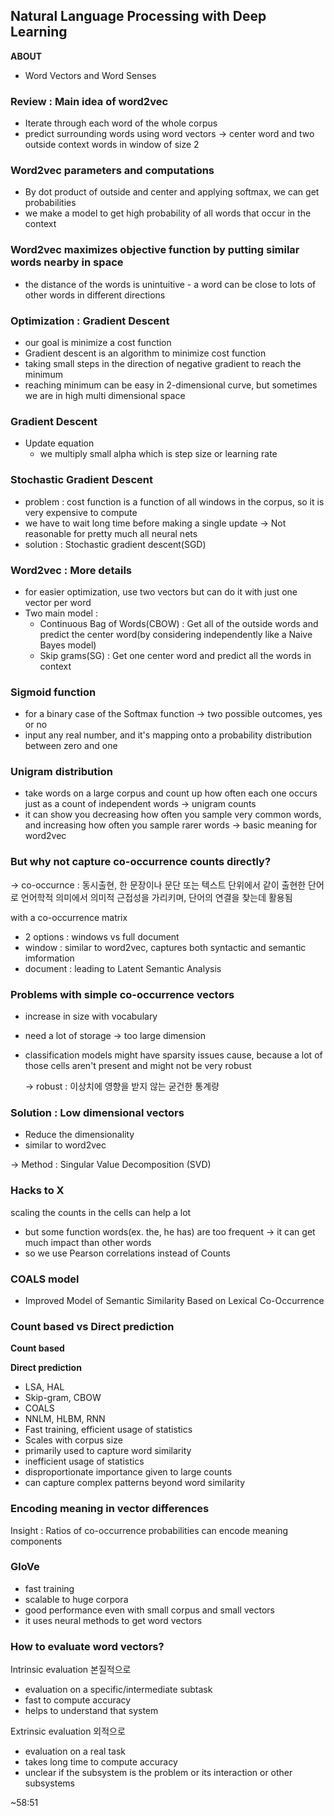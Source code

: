 ## Natural Language Processing with Deep Learning

**ABOUT**

- Word Vectors and Word Senses

### Review : Main idea of word2vec

- Iterate through each word of the whole corpus
- predict surrounding words using word vectors →  center word and two outside context words in window of size 2

### Word2vec parameters and computations

- By dot product of outside and center and applying softmax, we can get probabilities
- we make a model to get high probability of all words that occur in the context

### Word2vec maximizes objective function by putting similar words nearby in space

- the distance of the words is unintuitive - a word can be close to lots of other words in different directions

### Optimization : Gradient Descent

- our goal is minimize a cost function
- Gradient descent is an algorithm to minimize cost function
- taking small steps in the direction of negative gradient to reach the minimum
- reaching minimum can be easy in 2-dimensional curve, but sometimes we are in high multi dimensional space

### Gradient Descent

- Update equation
    - we multiply small alpha which is step size or learning rate

### Stochastic Gradient Descent

- problem : cost function is a function of all windows in the corpus, so it is very expensive to compute
- we have to wait long time before making a single update → Not reasonable for pretty much all neural nets
- solution : Stochastic gradient descent(SGD)

### Word2vec : More details

- for easier optimization, use two vectors but can do it with just one vector per word
- Two main model :
    - Continuous Bag of Words(CBOW) : Get all of the outside words and predict the center word(by considering independently like a Naive Bayes model)
    - Skip grams(SG) : Get one center word and predict all the words in context

### Sigmoid function

- for a binary case of the Softmax function → two possible outcomes, yes or no
- input any real number, and it's mapping onto a probability distribution between zero and one

### Unigram distribution

- take words on a large corpus and count up how often each one occurs just as a count of independent words → unigram counts
- it can show you decreasing how often you sample very common words, and increasing how often you sample rarer words → basic meaning for word2vec

### But why not capture co-occurrence counts directly?

→ co-occurnce : 동시출현, 한 문장이나 문단 또는 텍스트 단위에서 같이 출현한 단어로 언어학적 의미에서 의미적 근접성을 가리키며, 단어의 연결을 찾는데 활용됨

with a co-occurrence matrix

- 2 options : windows vs full document
- window : similar to word2vec, captures both syntactic and semantic imformation
- document : leading to Latent Semantic Analysis

### Problems with simple co-occurrence vectors

- increase in size with vocabulary
- need a lot of storage → too large dimension
- classification models might have sparsity issues cause, because a lot of those cells aren't present and might not be very robust

    → robust : 이상치에 영향을 받지 않는 굳건한 통계량

### Solution : Low dimensional vectors

- Reduce the dimensionality
- similar to word2vec

→ Method : Singular Value Decomposition (SVD)

### Hacks to X

scaling the counts in the cells can help a lot

- but some function words(ex. the, he has) are too frequent → it can get much impact than other words
- so we use Pearson correlations instead of Counts

### COALS model

- Improved Model of Semantic Similarity Based on Lexical Co-Occurrence

### Count based vs Direct prediction

**Count based**

**Direct prediction**

- LSA, HAL
- Skip-gram, CBOW
- COALS
- NNLM, HLBM, RNN
- Fast training, efficient usage of statistics
- Scales with corpus size
- primarily used to capture word similarity
- inefficient usage of statistics
- disproportionate importance given to large counts
- can capture complex patterns beyond word similarity

### Encoding meaning in vector differences

Insight : Ratios of co-occurrence probabilities can encode meaning components

### GloVe

- fast training
- scalable to huge corpora
- good performance even with small corpus and small vectors
- it uses neural methods to get word vectors

### How to evaluate word vectors?

Intrinsic evaluation 본질적으로

- evaluation on a specific/intermediate subtask
- fast to compute accuracy
- helps to understand that system

Extrinsic evaluation 외적으로

- evaluation on a real task
- takes long time to compute accuracy
- unclear if the subsystem is the problem or its interaction or other subsystems

~58:51
